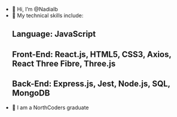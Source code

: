 - 👋 Hi, I’m @NadiaIb
- 👀 My technical skills include:
  ## Language: JavaScript
   ## Front-End: React.js, HTML5, CSS3, Axios, React Three Fibre, Three.js
   ## Back-End: Express.js, Jest, Node.js, SQL, MongoDB
- 🌱 I am a NorthCoders graduate
<!---
NadiaIb/NadiaIb is a ✨ special ✨ repository because its `README.md` (this file) appears on your GitHub profile.
You can click the Preview link to take a look at your changes.
--->
